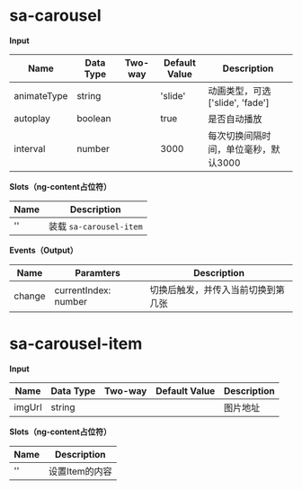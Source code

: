 # sa-carousel

**Input**

| Name | Data Type |  Two-way | Default Value | Description |
| --- | --- | --- | --- | --- |
| animateType | string |  | 'slide' | 动画类型，可选['slide', 'fade'] |
| autoplay | boolean | | true | 是否自动播放 |
| interval | number | | 3000 | 每次切换间隔时间，单位毫秒，默认3000 |
 
**Slots（ng-content占位符）**

| Name | Description |
| --- | --- |
| '' | 装载 `sa-carousel-item` |

**Events（Output）**

| Name | Paramters | Description |
| --- | --- | --- |
| change | currentIndex: number | 切换后触发，并传入当前切换到第几张 |

# sa-carousel-item

**Input**

| Name | Data Type |  Two-way | Default Value | Description |
| --- | --- | --- | --- | --- |
| imgUrl | string |  | | 图片地址 |

 
**Slots（ng-content占位符）**

| Name | Description |
| --- | --- |
| '' | 设置Item的内容 |
